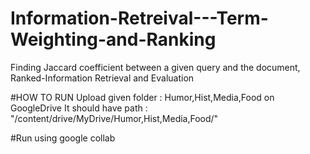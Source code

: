 # Information-Retreival---Term-Weighting-and-Ranking
Finding Jaccard coefficient between a given query and the document, Ranked-Information Retrieval and Evaluation

#HOW TO RUN
Upload given folder : Humor,Hist,Media,Food on GoogleDrive 
It should have path : "/content/drive/MyDrive/Humor,Hist,Media,Food/"

#Run using google collab 

